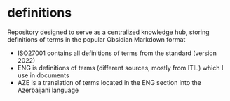 # definitions
Repository designed to serve as a centralized knowledge hub, storing definitions of terms in the popular Obsidian Markdown format

- ISO27001 contains all definitions of terms from the standard (version 2022)
- ENG is definitions of terms (different sources, mostly from ITIL) which I use in documents
- AZE is a translation of terms located in the ENG section into the Azerbaijani language 